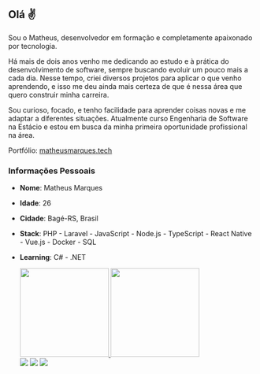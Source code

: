 ## Olá ✌️
Sou o Matheus, desenvolvedor em formação e completamente apaixonado por tecnologia.

Há mais de dois anos venho me dedicando ao estudo e à prática do desenvolvimento de software, sempre buscando evoluir um pouco mais a cada dia. Nesse tempo, criei diversos projetos para aplicar o que venho aprendendo, e isso me deu ainda mais certeza de que é nessa área que quero construir minha carreira.

Sou curioso, focado, e tenho facilidade para aprender coisas novas e me adaptar a diferentes situações. Atualmente curso Engenharia de Software na Estácio e estou em busca da minha primeira oportunidade profissional na área.

Portfólio: <a href="https://matheusmarques.tech/">matheusmarques.tech<a/>
  
### Informações Pessoais

* **Nome**: Matheus Marques
* **Idade**: 26
* **Cidade**: Bagé-RS, Brasil
* **Stack**: PHP - Laravel - JavaScript - Node.js - TypeScript - React Native - Vue.js - Docker - SQL
* **Learning**: C# - .NET
  

  <div>
            <a href="https://github.com/matheusmrqs4">
            <img loading="lazy" height="180em" src="https://github-readme-stats.vercel.app/api/top-langs/?username=matheusmrqs4&layout=compact&langs_count=7&theme=github_dark_dimmed"/>
            <img loading="lazy" height="180em" src="https://github-readme-stats.vercel.app/api?username=matheusmrqs4&show_icons=true&theme=github_dark_dimmed&include_all_commits=true&count_private=true"/>
              
  </div>

  
  <div>
            <a href="https://twitter.com/m_mrqsphp" target="_blank"><img src="https://img.shields.io/badge/Twitter-1DA1F2?style=for-the-badge&logo=twitter&logoColor=white" target="_blank"></a>
            <a href="https://www.linkedin.com/in/m-marqs1/" target="_blank"><img src="https://img.shields.io/badge/LinkedIn-0077B5?style=for-the-badge&logo=linkedin&logoColor=white" target="_blank"></a>
            <a href="mailto:matheusmrqs4@gmail.com" target="_blank"><img src="https://img.shields.io/badge/Gmail-D14836?style=for-the-badge&logo=gmail&logoColor=white" target="_blank"></a>
  </div>
